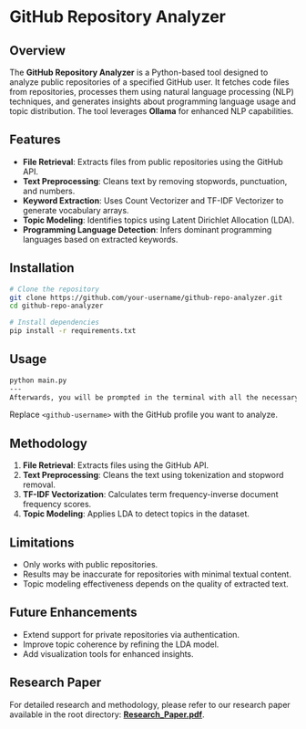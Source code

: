 # GitHub Repository Analyzer

## Overview

The **GitHub Repository Analyzer** is a Python-based tool designed to analyze public repositories of a specified GitHub user. It fetches code files from repositories, processes them using natural language processing (NLP) techniques, and generates insights about programming language usage and topic distribution. The tool leverages **Ollama** for enhanced NLP capabilities.

## Features

- **File Retrieval**: Extracts files from public repositories using the GitHub API.
- **Text Preprocessing**: Cleans text by removing stopwords, punctuation, and numbers.
- **Keyword Extraction**: Uses Count Vectorizer and TF-IDF Vectorizer to generate vocabulary arrays.
- **Topic Modeling**: Identifies topics using Latent Dirichlet Allocation (LDA).
- **Programming Language Detection**: Infers dominant programming languages based on extracted keywords.

## Installation

```bash
# Clone the repository
git clone https://github.com/your-username/github-repo-analyzer.git
cd github-repo-analyzer

# Install dependencies
pip install -r requirements.txt
```

## Usage

```bash
python main.py
---
Afterwards, you will be prompted in the terminal with all the necessary information you have to enter.
```

Replace `<github-username>` with the GitHub profile you want to analyze.

## Methodology

1. **File Retrieval**: Extracts files using the GitHub API.
2. **Text Preprocessing**: Cleans the text using tokenization and stopword removal.
3. **TF-IDF Vectorization**: Calculates term frequency-inverse document frequency scores.
4. **Topic Modeling**: Applies LDA to detect topics in the dataset.

## Limitations

- Only works with public repositories.
- Results may be inaccurate for repositories with minimal textual content.
- Topic modeling effectiveness depends on the quality of extracted text.

## Future Enhancements

- Extend support for private repositories via authentication.
- Improve topic coherence by refining the LDA model.
- Add visualization tools for enhanced insights.

## Research Paper

For detailed research and methodology, please refer to our research paper available in the root directory: **[Research_Paper.pdf](Research_paper.pdf)**.
